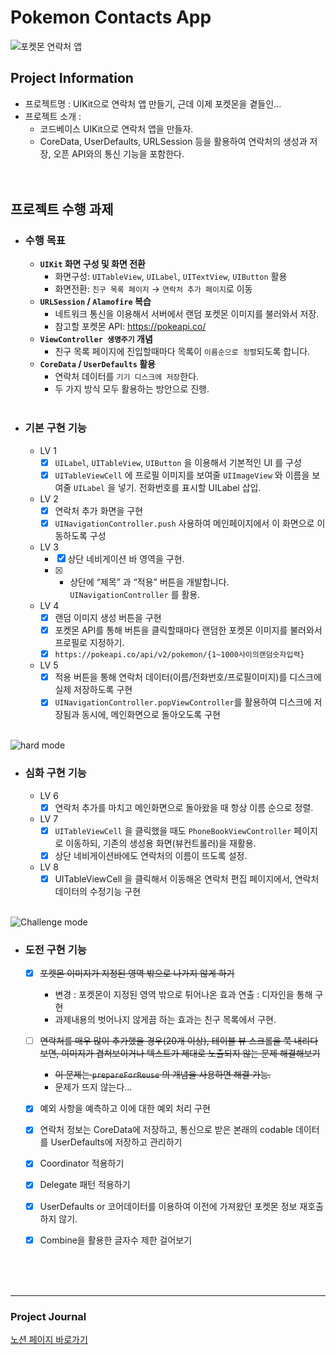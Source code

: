 # Pokemon Contacts App

![포켓몬 연락처 앱](https://img1.daumcdn.net/thumb/R1280x0/?fname=http://t1.daumcdn.net/brunch/service/user/iux/image/tYQhIQJdCurKtGftAxWwnNq-Sl8.png)


## Project Information
  - 프로젝트명 : UIKit으로 연락처 앱 만들기, 근데 이제 포켓몬을 곁들인...
  - 프로젝트 소개 : 
    - 코드베이스 UIKit으로 연락처 앱을 만들자.
    - CoreData, UserDefaults, URLSession 등을 활용하여 연락처의 생성과 저장, 오픈 API와의 통신 기능을 포함한다.
<br><br><br>

## 프로젝트 수행 과제
- ### 수행 목표
  - **`UIKit` 화면 구성 및 화면 전환**
    - 화면구성: `UITableView`, `UILabel`, `UITextView`, `UIButton`  활용
    - 화면전환: `친구 목록 페이지` → `연락처 추가 페이지`로 이동
  - **`URLSession` / `Alamofire` 복습**
    - 네트워크 통신을 이용해서 서버에서 랜덤 포켓몬 이미지를 불러와서 저장.    
    - 참고할 포켓몬 API: https://pokeapi.co/
  - **`ViewController 생명주기` 개념**
    - 친구 목록 페이지에 진입할때마다 목록이 `이름순으로 정렬`되도록 합니다.
  - **`CoreData` / `UserDefaults` 활용**
    - 연락처 데이터를 `기기 디스크에 저장`한다.
    - 두 가지 방식 모두 활용하는 방안으로 진행.
<br><br>

- ### 기본 구현 기능
  - LV 1
    + [x] `UILabel`, `UITableView`, `UIButton` 을 이용해서 기본적인 UI 를 구성
    + [x] `UITableViewCell` 에 프로필 이미지를 보여줄 `UIImageView` 와 이름을 보여줄 `UILabel` 을 넣기. 전화번호를 표시할 UILabel 삽입.
  - LV 2
    + [x] 연락처 추가 화면을 구현
    + [x] `UINavigationController.push` 사용하여 메인페이지에서 이 화면으로 이동하도록 구성
  - LV 3
    - [x] 상단 네비게이션 바 영역을 구현.
    - [x] - 상단에 “제목” 과 “적용” 버튼을 개발합니다. `UINavigationController` 를 활용.
  - LV 4
    - [x] 랜덤 이미지 생성 버튼을 구현
    - [x] 포켓몬 API를 통해 버튼을 클릭할때마다 랜덤한 포켓몬 이미지를 불러와서 프로필로 지정하기.
    - [x] `https://pokeapi.co/api/v2/pokemon/{1~1000사이의랜덤숫자입력}`
  - LV 5
    - [x] 적용 버튼을 통해 연락처 데이터(이름/전화번호/프로필이미지)를 디스크에 실제 저장하도록 구현
    - [x] `UINavigationController.popViewController`를 활용하여 디스크에 저장됨과 동시에, 메인화면으로 돌아오도록 구현
<br><br>

![hard mode](https://staticdelivery.nexusmods.com/mods/5113/images/headers/229_1676449560.jpg)

- ### 심화 구현 기능
  - LV 6
    + [x] 연락처 추가를 마치고 메인화면으로 돌아왔을 때 항상 이름 순으로 정렬.
  - LV 7
    + [x] `UITableViewCell` 을 클릭했을 때도 `PhoneBookViewController` 페이지로 이동하되, 기존의 생성용 화면(뷰컨트롤러)을 재활용.
    + [x] 상단 네비게이션바에도 연락처의 이름이 뜨도록 설정.
  - LV 8
    + [x] UITableViewCell 을 클릭해서 이동해온 연락처 편집 페이지에서, 연락처 데이터의 수정기능 구현
<br><br>

![Challenge mode](https://assets.nintendo.com/image/upload/c_fill,w_1200/q_auto:best/f_auto/dpr_2.0/ncom/software/switch/70050000007810/9c91c6b2b72cded0aee55c131515090e1d3b2ae35df64f352dc991aead38a1cb)

- ### 도전 구현 기능
  - [x] ~~포켓몬 이미지가 지정된 영역 밖으로 나가지 않게 하기~~
    - 변경 : 포켓몬이 지정된 영역 밖으로 튀어나온 효과 연출 : 디자인을 통해 구현
    - 과제내용의 벗어나지 않게끔 하는 효과는 친구 목록에서 구현.
  - [ ] ~~연락처를 매우 많이 추가했을 경우(20개 이상), 테이블 뷰 스크롤을 쭉 내리다보면, 이미지가 겹쳐보이거나 텍스트가 제대로 노출되지 않는 문제 해결해보기~~
    - ~~이 문제는 `prepareForReuse` 의 개념을 사용하면 해결 가능.~~
    - 문제가 뜨지 않는다...
  - [x] 예외 사항을 예측하고 이에 대한 예외 처리 구현
  - [x] 연락처 정보는 CoreData에 저장하고, 통신으로 받은 본래의 codable 데이터를 UserDefaults에 저장하고 관리하기
  - [x] Coordinator 적용하기
  - [x] Delegate 패턴 적용하기
  - [x] UserDefaults or 코어데이터를 이용하여 이전에 가져왔던 포켓몬 정보 재호출하지 않기.
  - [x] Combine을 활용한 글자수 제한 걸어보기
<br><br>
 

<br><br>

---
### Project Journal
[노션 페이지 바로가기](https://seongto.notion.site/154a2764a6578006b22ec248921ae529?pvs=4)



      
